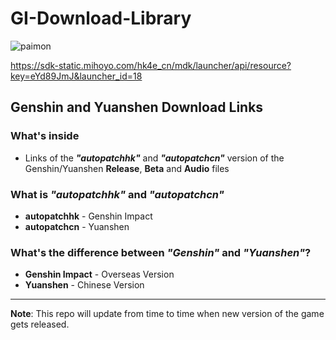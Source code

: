 # GI-Download-Library
![paimon](https://upload-static.hoyoverse.com/payment-center/2020/08/07/0ff079b16fe6f9dfbf4eeb6e88a760b6_3134491283013841501.png)

https://sdk-static.mihoyo.com/hk4e_cn/mdk/launcher/api/resource?key=eYd89JmJ&launcher_id=18
## Genshin and Yuanshen Download Links

### What's inside
* Links of the **_"autopatchhk"_** and **_"autopatchcn"_** version of the Genshin/Yuanshen **Release**, **Beta** and **Audio** files

### What is _"autopatchhk"_ and _"autopatchcn"_
* **autopatchhk** - Genshin Impact
* **autopatchcn** - Yuanshen

### What's the difference between _"Genshin"_ and _"Yuanshen"_?
* **Genshin Impact** - Overseas Version
* **Yuanshen** - Chinese Version
---
**Note**: This repo will update from time to time when new version of the game gets released.
